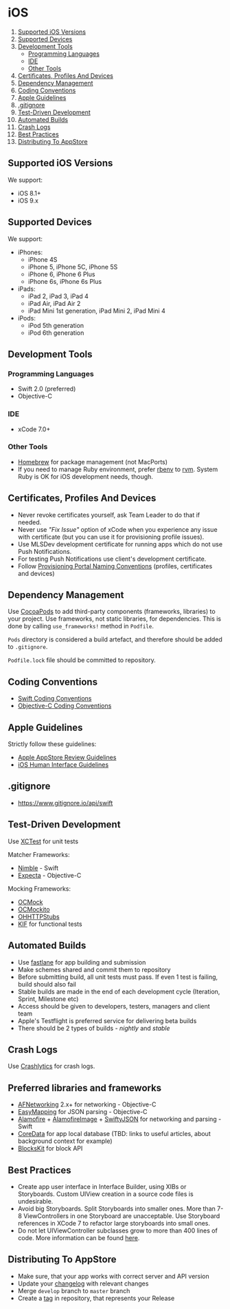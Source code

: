 # iOS

1. [Supported iOS Versions](#supported-ios-versions)
1. [Supported Devices](#supported-devices)
1. [Development Tools](#development-tools)
    * [Programming Languages](#programming-languages)
    * [IDE](#ide)
    * [Other Tools](#other-tools)
1. [Certificates, Profiles And Devices](#certificates-profiles-and-devices)
1. [Dependency Management](#dependency-management)
1. [Coding Conventions](#coding-conventions)
1. [Apple Guidelines](#apple-guidelines)
1. [.gitignore](#gitignore)
1. [Test-Driven Development](#test-driven-development)
1. [Automated Builds](#automated-builds)
1. [Crash Logs](#crash-logs)
1. [Best Practices](#best-practices)
1. [Distributing To AppStore](#distributing-to-appstore)


## Supported iOS Versions

We support: 
* iOS 8.1+
* iOS 9.x


## Supported Devices

We support:
* iPhones:
    * iPhone 4S
    * iPhone 5, iPhone 5C, iPhone 5S
    * iPhone 6, iPhone 6 Plus
    * iPhone 6s, iPhone 6s Plus
* iPads:
    * iPad 2, iPad 3, iPad 4
    * iPad Air, iPad Air 2
    * iPad Mini 1st generation, iPad Mini 2, iPad Mini 4
* iPods:
    * iPod 5th generation
    * iPod 6th generation


## Development Tools

### Programming Languages

* Swift 2.0 (preferred)
* Objective-C


### IDE

* xCode 7.0+


### Other Tools

* [Homebrew](http://brew.sh/) for package management (not MacPorts)
* If you need to manage Ruby environment, prefer [rbenv](https://github.com/sstephenson/rbenv) to [rvm](http://rvm.io). System Ruby is OK for iOS development needs, though.



## Certificates, Profiles And Devices

* Never revoke certificates yourself, ask Team Leader to do that if needed.
* Never use _"Fix Issue"_ option of xCode when you experience any issue with certificate (but you can use it for provisioning profile issues).
* Use MLSDev development certificate for running apps which do not use Push Notifications.
* For testing Push Notifications use client's development certificate.
* Follow [Provisioning Portal Naming Conventions](/platform/ios/provisioning-portal-naming-conventions.md) (profiles, certificates and devices)


## Dependency Management

Use [CocoaPods](https://cocoapods.org) to add third-party components (frameworks, libraries) to your project. Use frameworks, not static libraries, for dependencies. This is done by calling `use_frameworks!` method in `Podfile`.

`Pods` directory is considered a build artefact, and therefore should be added to `.gitignore`. 

`Podfile.lock` file should be committed to repository.


## Coding Conventions

* [Swift Coding Conventions](/platform/ios/swift-coding-conventions.md)
* [Objective-C Coding Conventions](/platform/ios/objective-c-coding-conventions.md)


## Apple Guidelines

Strictly follow these guidelines: 
* [Apple AppStore Review Guidelines](https://developer.apple.com/app-store/review/guidelines)
* [iOS Human Interface Guidelines](https://developer.apple.com/library/ios/documentation/UserExperience/Conceptual/MobileHIG)


## .gitignore

* https://www.gitignore.io/api/swift


## Test-Driven Development

Use [XCTest](https://developer.apple.com/library/ios/documentation/DeveloperTools/Conceptual/testing_with_xcode/chapters/01-introduction.html) for unit tests

Matcher Frameworks:
* [Nimble](https://github.com/Quick/Nimble) - Swift
* [Expecta](https://github.com/specta/expecta) - Objective-C

Mocking Frameworks:
* [OCMock](https://github.com/erikdoe/ocmock)
* [OCMockito](https://github.com/jonreid/OCMockito)
* [OHHTTPStubs](https://github.com/AliSoftware/OHHTTPStubs)
* [KIF](https://github.com/kif-framework/KIF) for functional tests


## Automated Builds

* Use [fastlane](https://github.com/KrauseFx/fastlane) for app building and submission
* Make schemes shared and commit them to repository
* Before submitting build, all unit tests must pass. If even 1 test is failing, build should also fail
* Stable builds are made in the end of each development cycle (Iteration, Sprint, Milestone etc)
* Access should be given to developers, testers, managers and client team
* Apple's Testflight is preferred service for delivering beta builds
* There should be 2 types of builds - _nightly_ and _stable_


## Crash Logs

Use [Crashlytics](https://try.crashlytics.com) for crash logs. 


## Preferred libraries and frameworks

* [AFNetworking](https://github.com/AFNetworking/AFNetworking) 2.x+ for networking - Objective-C
* [EasyMapping](https://github.com/EasyMapping/EasyMapping) for JSON parsing - Objective-C
* [Alamofire](https://github.com/Alamofire/Alamofire) + [AlamofireImage](https://github.com/Alamofire/AlamofireImage) + [SwiftyJSON](https://github.com/SwiftyJSON/SwiftyJSON) for networking and parsing - Swift
* [CoreData](https://developer.apple.com/library/mac/documentation/Cocoa/Conceptual/CoreData) for app local database (TBD: links to useful articles, about background context for example)
* [BlocksKit](https://github.com/zwaldowski/BlocksKit) for block API


## Best Practices

* Create app user interface in Interface Builder, using XIBs or Storyboards. Custom UIView creation in a source code files is undesirable.
* Avoid big Storyboards. Split Storyboards into smaller ones. More than 7-8 ViewControllers in one Storyboard are unacceptable. Use Storyboard references in XCode 7 to refactor large storyboards into small ones.
* Do not let UIViewController subclasses grow to more than 400 lines of code. More information can be found [here]().


## Distributing To AppStore

* Make sure, that your app works with correct server and API version
* Update your [changelog](/common/git.md#changelog) with relevant changes
* Merge `develop` branch to `master` branch
* Create a [tag](/common/git.md#tags) in repository, that represents your Release
